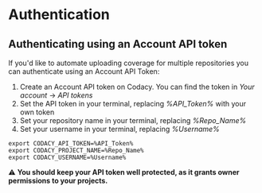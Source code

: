 # Authentication

## Authenticating using an Account API token

If you'd like to automate uploading coverage for multiple repositories you can authenticate using an Account API Token:

1. Create an Account API token on Codacy. You can find the token in *Your account* → *API tokens*
1. Set the API token in your terminal, replacing *%API_Token%* with your own token
1. Set your repository name in your terminal, replacing *%Repo_Name%*
1. Set your username in your terminal, replacing *%Username%*

```
export CODACY_API_TOKEN=%API_Token%
export CODACY_PROJECT_NAME=%Repo_Name%
export CODACY_USERNAME=%Username%
```

⚠️ **You should keep your API token well protected, as it grants owner permissions to your projects.**
